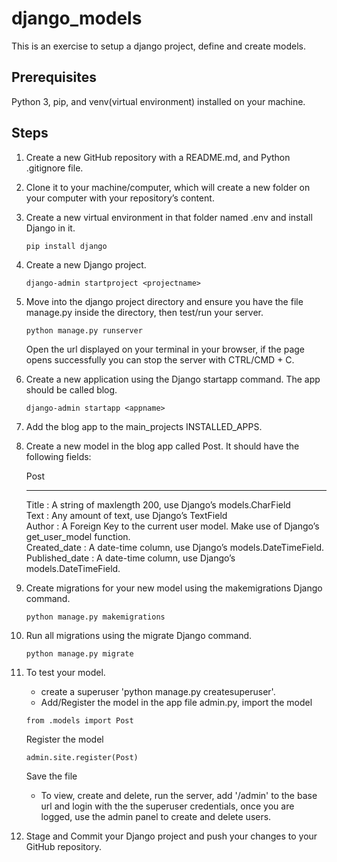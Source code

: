 # django_models

This is an exercise to setup a django project, define and create models.

## Prerequisites

Python 3, pip, and venv(virtual environment) installed on your machine.

## Steps

1. Create a new GitHub repository with a README.md, and Python .gitignore file.

2. Clone it to your machine/computer, which will create a new folder on your computer with your repository’s content.

3. Create a new virtual environment in that folder named .env and install Django in it.
    ```
    pip install django
    ```

4. Create a new Django project.
    ```
    django-admin startproject <projectname>
    ```

5. Move into the django project directory and ensure you have the file manage.py inside the directory, then test/run your server.
    ```
    python manage.py runserver
    ```

    Open the url displayed on your terminal in your browser, if the page opens successfully you can stop the server with CTRL/CMD + C.

6. Create a new application using the Django startapp command. The app should be called blog.
    ```
    django-admin startapp <appname>
    ```

7. Add the blog app to the main_projects INSTALLED_APPS.

8. Create a new model in the blog app called Post. It should have the following fields:

    Post

    --------

    Title : A string of maxlength 200, use Django’s models.CharField  
    Text : Any amount of text, use Django’s TextField  
    Author : A Foreign Key to the current user model. Make use of Django’s get_user_model function.  
    Created_date : A date-time column, use Django’s models.DateTimeField.  
    Published_date : A date-time column, use Django’s models.DateTimeField.

9. Create migrations for your new model using the makemigrations Django command.
    ```
    python manage.py makemigrations
    ```

10. Run all migrations using the migrate Django command.
    ```
    python manage.py migrate
    ```

11. To test your model.
    - create a superuser 'python manage.py createsuperuser'.
    - Add/Register the model in the app file admin.py, import the model
    ```
    from .models import Post
    ```

    Register the model

    ```
    admin.site.register(Post)
    ```

    Save the file

    - To view, create and delete, run the server, add '/admin' to the base url and login with the the superuser credentials, once you are logged, use the admin panel to create and delete users.

12. Stage and Commit your Django project and push your changes to your GitHub repository.
